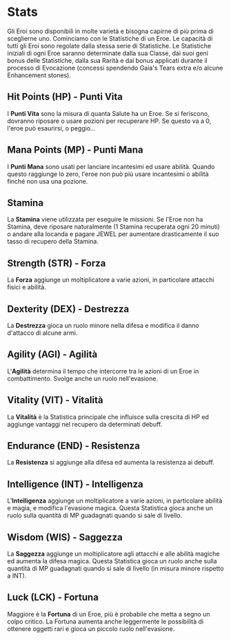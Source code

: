 # Stats

Gli Eroi sono disponibili in molte varietà e bisogna capirne di più prima di sceglierne uno. Cominciamo con le Statistiche di un Eroe. Le capacità di tutti gli Eroi sono regolate dalla stessa serie di Statistiche. Le Statistiche iniziali di ogni Eroe saranno determinate dalla sua Classe, dai suoi geni bonus delle Statistiche, dalla sua Rarità e dai bonus applicati durante il processo di Evocazione (concessi spendendo Gaia's Tears extra e/o alcune Enhancement stones).

## Hit Points (HP) - Punti Vita

I **Punti Vita** sono la misura di quanta Salute ha un Eroe. Se si feriscono, dovranno riposare o usare pozioni per recuperare HP. Se questo va a 0, l'eroe può esaurirsi, o peggio...

## Mana Points (MP) - Punti Mana

I **Punti Mana** sono usati per lanciare incantesimi ed usare abilità. Quando questo raggiunge lo zero, l'eroe non può più usare incantesimi o abilità finché non usa una pozione.

## Stamina

La **Stamina** viene utilizzata per eseguire le missioni. Se l'Eroe non ha Stamina, deve riposare naturalmente (1 Stamina recuperata ogni 20 minuti) o andare alla locanda e pagare JEWEL per aumentare drasticamente il suo tasso di recupero della Stamina.

## Strength (STR) - Forza

La **Forza** aggiunge un moltiplicatore a varie azioni, in particolare attacchi fisici e abilità.

## Dexterity (DEX) - Destrezza

La **Destrezza** gioca un ruolo minore nella difesa e modifica il danno d'attacco di alcune armi.

## Agility (AGI) - Agilità

L'**Agilità** determina il tempo che intercorre tra le azioni di un Eroe in combattimento. Svolge anche un ruolo nell'evasione.

## Vitality (VIT) - Vitalità

La **Vitalità** è la Statistica principale che influisce sulla crescita di HP ed aggiunge vantaggi nel recupero da determinati debuff.

## Endurance (END) - Resistenza

La **Resistenza** si aggiunge alla difesa ed aumenta la resistenza ai debuff.

## Intelligence (INT) - Intelligenza

L'**Intelligenza** aggiunge un moltiplicatore a varie azioni, in particolare abilità e magia, e modifica l'evasione magica. Questa Statistica gioca anche un ruolo sulla quantità di MP guadagnati quando si sale di livello.

## Wisdom (WIS) - Saggezza

La **Saggezza** aggiunge un moltiplicatore agli attacchi e alle abilità magiche ed aumenta la difesa magica. Questa Statistica gioca un ruolo anche sulla quantità di MP guadagnati quando si sale di livello (in misura minore rispetto a INT).

## Luck (LCK) - Fortuna

Maggiore è la **Fortuna** di un Eroe, più è probabile che metta a segno un colpo critico. La Fortuna aumenta anche leggermente le possibilità di ottenere oggetti rari e gioca un piccolo ruolo nell'evasione.
